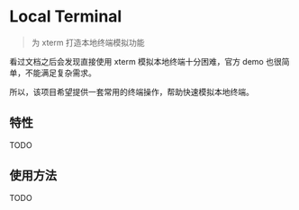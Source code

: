 # Local Terminal

> 为 xterm 打造本地终端模拟功能

看过文档之后会发现直接使用 xterm 模拟本地终端十分困难，官方 demo 也很简单，不能满足复杂需求。

所以，该项目希望提供一套常用的终端操作，帮助快速模拟本地终端。

## 特性

TODO

## 使用方法

TODO
